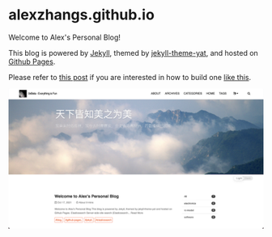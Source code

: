 # alexzhangs.github.io
Welcome to Alex's Personal Blog!

This blog is powered by [Jekyll](http://jekyllrb.com/), themed by [jekyll-theme-yat](https://github.com/jeffreytse/jekyll-theme-yat), and hosted on [Github Pages](https://pages.github.com).

Please refer to [this post](https://alexzhangs.github.io/software/2021/10/17/Welcome-To-Alexs-Personal-Blog.html) if you are interested in how to build one [like this](https://alexzhangs.github.io).

![0xbeta.com @2021-10-17](/assets/images/posts/0xbeta.com-20211017.png)
